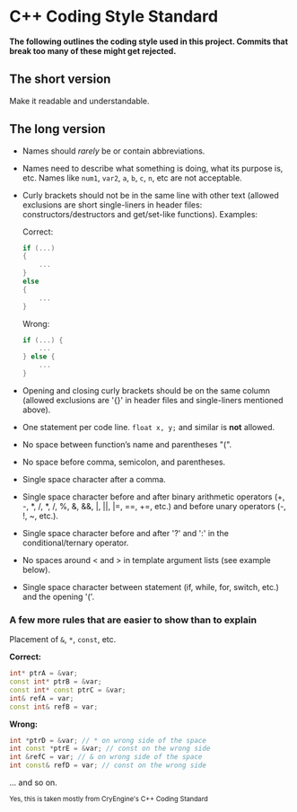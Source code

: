 # C++ Coding Style Standard

__The following outlines the coding style used in this project. 
Commits that break too many of these might get rejected.__

## The short version

Make it readable and understandable.

## The long version

* Names should *rarely* be or contain abbreviations.

* Names need to describe what something is doing, what its purpose is, etc. Names like `num1`, `var2`, `a`, `b`, `c`, `n`, etc are not acceptable.

* Curly brackets should not be in the same line with other text (allowed exclusions are short single-liners in header files: constructors/destructors and get/set-like functions). Examples:
    
    Correct:
    ```cpp
    if (...)
    {
        ...
    }
    else
    {
        ...
    }
    ```
    Wrong:
    ```cpp
    if (...) {
        ...
    } else {
        ...
    }
    ```
* Opening and closing curly brackets should be on the same column (allowed exclusions are '{}' in header files and single-liners mentioned above).
* One statement per code line. `float x, y;` and similar is **not** allowed.
* No space between function’s name and parentheses "(".
* No space before comma, semicolon, and parentheses.
* Single space character after a comma.
* Single space character before and after binary arithmetic operators (+, -, *, /, *, /, %, &, &&, |, ||, |=, ==, +=, etc.) and before unary operators (-, !, ~, etc.).
* Single space character before and after '?' and ':' in the conditional/ternary operator.
* No spaces around < and > in template argument lists (see example below).
* Single space character between statement (if, while, for, switch, etc.) and the opening '('.

### A few more rules that are easier to show than to explain

Placement of `&`, `*`, `const`, etc.
    
**Correct:**
```cpp
int* ptrA = &var;
const int* ptrB = &var;
const int* const ptrC = &var;
int& refA = var;
const int& refB = var;
```
**Wrong:**
```cpp
int *ptrD = &var; // * on wrong side of the space
int const *ptrE = &var; // const on the wrong side
int &refC = var; // & on wrong side of the space
int const& refD = var; // const on the wrong side
```
... and so on.

<sub>Yes, this is taken mostly from CryEngine's C++ Coding Standard</sub>

